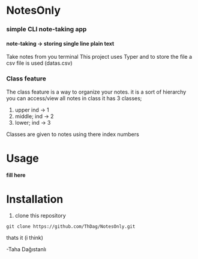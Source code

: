 # NotesOnly
### simple CLI note-taking app
#### note-taking -> storing single line plain text

Take notes from you terminal This project uses Typer
and to store the file a csv file is used (datas.csv)

### Class feature
The class feature is a way to organize your notes. 
it is a sort of hierarchy you can access/view all
notes in class it has 3 classes; <br>
1. upper  ind -> 1
2. middle; ind -> 2
3. lower; ind -> 3 <br>

Classes are given to notes using there index numbers

<!--- add images here of commands being used --->

# Usage

**fill here**

# Installation

1. clone this repository
```
git clone https://github.com/ThDag/NotesOnly.git 
```
thats it (i think)

-Taha Dağıstanlı

